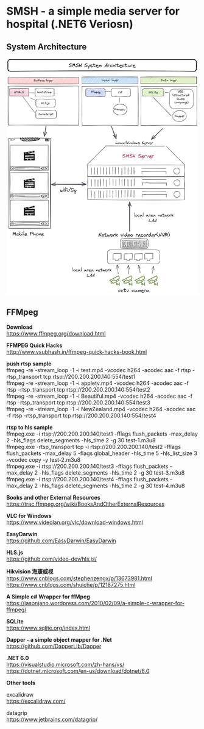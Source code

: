 ﻿# SMSH - a simple media server for hospital (.NET6 Veriosn)

## System Architecture

![](doc/SMSH-SYSTEM-Architecture.png "System Architecture")

## FFMpeg

**Download** <br/>
https://www.ffmpeg.org/download.html <br/>

**FFMPEG Quick Hacks** <br/>
http://www.vsubhash.in/ffmpeg-quick-hacks-book.html <br/>

**push rtsp sample**<br/>
ffmpeg -re -stream_loop -1 -i test.mp4 -vcodec h264 -acodec aac -f rtsp -rtsp_transport tcp rtsp://200.200.200.140:554/test1 <br/>
ffmpeg -re -stream_loop -1 -i appletv.mp4 -vcodec h264 -acodec aac -f rtsp -rtsp_transport tcp rtsp://200.200.200.140:554/test2 <br/>
ffmpeg -re -stream_loop -1 -i Beautiful.mp4 -vcodec h264 -acodec aac -f rtsp -rtsp_transport tcp rtsp://200.200.200.140:554/test3 <br/>
ffmpeg -re -stream_loop -1 -i NewZealand.mp4 -vcodec h264 -acodec aac -f rtsp -rtsp_transport tcp rtsp://200.200.200.140:554/test4 <br/>

**rtsp to hls sample** <br/>
ffmpeg.exe -i rtsp://200.200.200.140/test1 -fflags flush_packets -max_delay 2 -hls_flags delete_segments -hls_time 2 -g 30 test-1.m3u8 <br/>
ffmpeg.exe -rtsp_transport tcp -i rtsp://200.200.200.140/test2 -fflags flush_packets -max_delay 5 -flags global_header -hls_time 5 -hls_list_size 3 -vcodec copy -y test-2.m3u8 <br/>
ffmpeg.exe -i rtsp://200.200.200.140/test3 -fflags flush_packets -max_delay 2 -hls_flags delete_segments -hls_time 2 -g 30 test-3.m3u8 <br/>
ffmpeg.exe -i rtsp://200.200.200.140/test4 -fflags flush_packets -max_delay 2 -hls_flags delete_segments -hls_time 2 -g 30 test-4.m3u8 <br/>

**Books and other External Resources** <br/>
https://trac.ffmpeg.org/wiki/BooksAndOtherExternalResources

**VLC for Windows** <br>
https://www.videolan.org/vlc/download-windows.html

**EasyDarwin** <br>
https://github.com/EasyDarwin/EasyDarwin

**HLS.js** <br/>
https://github.com/video-dev/hls.js/

**Hikvision 海康威视** <br/> 
https://www.cnblogs.com/stephenzengx/p/13673981.html <br/>
https://www.cnblogs.com/shuiche/p/12187275.html<br/>

**A Simple c# Wrapper for ffMpeg** <br/>
https://jasonjano.wordpress.com/2010/02/09/a-simple-c-wrapper-for-ffmpeg/ <br/>


**SQLite**<br/>
https://www.sqlite.org/index.html

**Dapper - a simple object mapper for .Net**<br/>
https://github.com/DapperLib/Dapper

**.NET 6.0**<br/>
https://visualstudio.microsoft.com/zh-hans/vs/ <br/>
https://dotnet.microsoft.com/en-us/download/dotnet/6.0

**Other tools**<br/>

excalidraw<br/>
https://excalidraw.com/

datagrip<br/>
https://www.jetbrains.com/datagrip/




